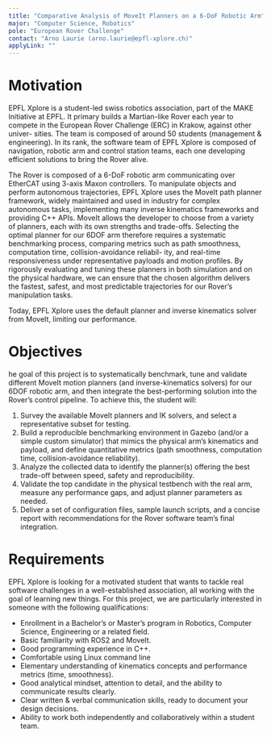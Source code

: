 ```yaml
---
title: "Comparative Analysis of MoveIt Planners on a 6-DoF Robotic Arm"
major: "Computer Science, Robotics"
pole: "European Rover Challenge"
contact: "Arno Laurie (arno.laurie@epfl-xplore.ch)"
applyLink: ""
---
```


# Motivation

EPFL Xplore is a student-led swiss robotics association, part of the MAKE Initiative at EPFL. It primary builds a
Martian-like Rover each year to compete in the European Rover Challenge (ERC) in Krakow, against other univer-
sities. The team is composed of around 50 students (management & engineering). In its rank, the software team
of EPFL Xplore is composed of navigation, robotic arm and control station teams, each one developing efficient
solutions to bring the Rover alive.

The Rover is composed of a 6-DoF robotic arm communicating over EtherCAT using 3-axis Maxon controllers. To
manipulate objects and perform autonomous trajectories, EPFL Xplore uses the MoveIt path planner framework,
widely maintained and used in industry for complex autonomous tasks, implementing many inverse kinematics
frameworks and providing C++ APIs. MoveIt allows the developer to choose from a variety of planners, each with
its own strengths and trade-offs. Selecting the optimal planner for our 6DOF arm therefore requires a systematic
benchmarking process, comparing metrics such as path smoothness, computation time, collision-avoidance reliabil-
ity, and real-time responsiveness under representative payloads and motion profiles. By rigorously evaluating and
tuning these planners in both simulation and on the physical hardware, we can ensure that the chosen algorithm
delivers the fastest, safest, and most predictable trajectories for our Rover’s manipulation tasks.

Today, EPFL Xplore uses the default planner and inverse kinematics solver from MoveIt, limiting our performance.

# Objectives

he goal of this project is to systematically benchmark, tune and validate different MoveIt motion planners (and
inverse-kinematics solvers) for our 6DOF robotic arm, and then integrate the best-performing solution into the
Rover’s control pipeline. To achieve this, the student will:

1. Survey the available MoveIt planners and IK solvers, and select a representative subset for testing.
2. Build a reproducible benchmarking environment in Gazebo (and/or a simple custom simulator) that mimics
the physical arm’s kinematics and payload, and define quantitative metrics (path smoothness, computation
time, collision-avoidance reliability).
3. Analyze the collected data to identify the planner(s) offering the best trade-off between speed, safety and
reproducibility.
4. Validate the top candidate in the physical testbench with the real arm, measure any performance gaps, and
adjust planner parameters as needed.
5. Deliver a set of configuration files, sample launch scripts, and a concise report with recommendations for the
Rover software team’s final integration.

# Requirements

EPFL Xplore is looking for a motivated student that wants to tackle real software challenges in a well-established
association, all working with the goal of learning new things. For this project, we are particularly interested in
someone with the following qualifications:
- Enrollment in a Bachelor’s or Master’s program in Robotics, Computer Science, Engineering or a related
field.
- Basic familiarity with ROS2 and MoveIt.
- Good programming experience in C++.
- Comfortable using Linux command line
- Elementary understanding of kinematics concepts and performance metrics (time, smoothness).
- Good analytical mindset, attention to detail, and the ability to communicate results clearly.
- Clear written & verbal communication skills, ready to document your design decisions.
- Ability to work both independently and collaboratively within a student team.